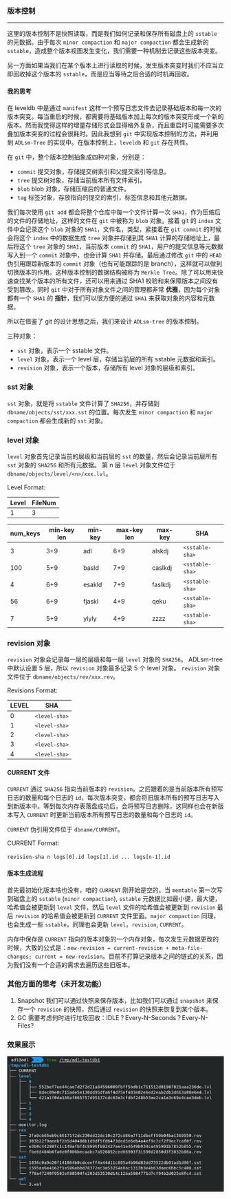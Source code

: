 ### 版本控制
---

这里的版本控制不是快照读取，而是我们如何记录和保存所有磁盘上的 `sstable` 的元数据。由于每次 `minor compaction` 和 `major compaction` 都会生成新的 `sstable`，造成整个版本视图发生变化，我们需要一种机制去记录这些版本突变。

另一方面如果当我们在某个版本上进行读取的时候，发生版本突变时我们不应当立即回收掉这个版本的 `sstable`，而是应当等待之后合适的时机再回收。

#### 我的思考

在 leveldb 中是通过 `manifest` 这样一个预写日志文件去记录基础版本和每一次的版本突变。每当重启的时候，都需要将基础版本加上每次的版本突变形成一个新的版本。然而我觉得这样的增量存储形式会显得格外复杂，而且重启时可能需要多次叠加版本突变的过程会很耗时。因此我想到 `git` 中实现版本控制的方法，并利用到 `ADLsm-Tree` 的实现中。在版本控制上，`leveldb` 和 `git` 存在共性。

在 `git` 中，整个版本控制抽象成四种对象，分别是：

* `commit` 提交对象，存储提交树索引和父提交索引等信息。
* `tree` 提交树对象，存储当前版本所有文件索引。
* `blob` blob 对象，存储压缩后的普通文件。
* `tag` 标签对象，存放指向的提交的索引，标签信息和其他元数据。

我们每次使用 `git add` 都会将整个仓库中每一个文件计算一次 `SHA1`，作为压缩后的文件的存储地址，这样的文件在 `git` 中被称为 `blob` 对象。接着 git 的 `index` 文件中会记录这个 `blob` 对象的 `SHA1`，文件名，类型，紧接着在 `git commit` 的时候会将这个 `index` 中的数据生成 `tree` 对象并存储到其 `SHA1` 计算的存储地址上，最后将这个 `tree` 对象的 `SHA1`，当前版本 `commit` 的 `SHA1`，用户的提交信息等元数据写入到一个 `commit` 对象中，也会计算 `SHA1` 并存储。最后通过修改 `git` 中的 `HEAD` 伪引用跟踪新版本的 `commit` 对象（也有可能跟踪的是 branch），这样就可以做到切换版本的作用。这种版本控制的数据结构被称为 `Merkle Tree`。除了可以用来快速查找某个版本的所有文件，还可以用来通过 SHA1 校验和来保障版本之间没有受到篡改。同时 `git` 中对于所有对象文件之间的管理都非常 **优雅**，因为每个对象都有一个 `SHA1` 的 **指针**，我们可以很方便的通过 `SHA1` 来获取对象的内容和元数据。

所以在借鉴了 git 的设计思想之后，我们来设计 `ADLsm-tree` 的版本控制。

三种对象：

* `sst` 对象，表示一个 sstable 文件。
* `level` 对象，表示一个 level 层，存储当前层的所有 sstable 元数据和索引。
* `revision` 对象，表示一个版本，存储所有 level 对象的层级和索引。

### sst 对象

`sst` 对象，就是将 `sstable` 文件计算了 `SHA256`，并存储到 `dbname/objects/sst/xxx.sst` 的位置。每次发生 `minor compaction` 和 `major compaction` 都会生成新的 `sst` 对象。

### level 对象

`level` 对象首先记录当前的层级和当前层的 `sst` 的数量，然后会记录当前层所有 `sst` 对象的 `SHA256` 和所有元数据。
第 n 层 `level` 对象文件位于 `dbname/objects/level/<n>/xxx.lvl`。

Level Format:

  | Level | FileNum |
  | ----- | ------- |
  | 1     | 3       |

  | num_keys | min-key len | min-key | max-key len | max-key | SHA             |
  | -------- | ----------- | ------- | ----------- | ------- | --------------- |
  | 3        | 3+9         | adl     | 6+9         | alskdj  | `<sstable-sha>` |
  | 100      | 5+9         | basld   | 7+9         | caslkdj | `<sstable-sha>` |
  | 4        | 6+9         | esakld  | 7+9         | faslkdj | `<sstable-sha>` |
  | 56       | 6+9         | fjaskl  | 4+9         | qeku    | `<sstable-sha>` |
  | 7        | 5+9         | ylyly   | 4+9         | zzzz    | `<sstable-sha>` |

### revision 对象
`revision` 对象会记录每一层的层级和每一层 `level` 对象的 `SHA256`。
ADLsm-tree 中默认设置 5 层，所以 `revision` 对象最多记录 5 个 level 对象。
`revision` 对象文件位于 `dbname/objects/rev/xxx.rev`。

Revisions Format:

  | LEVEL | SHA           |
  | ----- | ------------- |
  | 0     | `<level-sha>` |
  | 1     | `<level-sha>` |
  | 2     | `<level-sha>` |
  | 3     | `<level-sha>` |
  | 4     | `<level-sha>` |


#### CURRENT 文件

`CURRENT` 通过 `SHA256` 指向当前版本的 `revision`。之后跟着的是当前版本所有预写日志的数量和每个日志的 `id`，每次版本突变，都会将旧版本所有的预写日志写入到新版本中。等到每次内存表落盘成功后，会将预写日志删除，这同样也会在新版本写入 `CURRENT` 时更新当前版本所有预写日志的数量和每个日志的 `id`。

`CURRENT` 伪引用文件位于 `dbname/CURRENT`。

CURRENT Format:

`revision-sha n logs[0].id logs[1].id ... logs[n-1].id`


#### 版本生成流程

首先最初始化版本啥也没有，咱的 `CURRENT` 刚开始是空的。当 `memtable` 第一次写到磁盘上的 `sstable` (`minor compaction`), `sstable` 元数据比如最小键，最大键，哈希值会被更新到 `level` 文件，然后 `level` 文件的哈希值会被更新到 `revision` 最后 `revision` 的哈希值会被更新到 `CURRENT` 文件里面。`major compaction` 同理，也会生成一些 `sstable`，同理也会更新 `level`，`revision`, `CURRENT`。

内存中保存是 `CURRENT` 指向的版本对象的一个内存对象，每次发生元数据更改的时候，大致的公式是：`new-revision = current-revision + meta-file-changes; current = new-revision`。目前不打算记录版本之间的链式的关系，因为我们没有一个合适的需求去遍历这些旧版本。

### 其他方面的思考（未开发功能）
1. Snapshot 我们可以通过快照来保存版本，比如我们可以通过 `snapshot` 来保存一个 `revision` 的快照，然后通过 `revision` 的快照来恢复到某个版本。
2. GC 需要考虑何时进行垃圾回收：IDLE？Every-N-Seconds？Every-N-Files?


### 效果展示

![db-struct](db-struct.png)